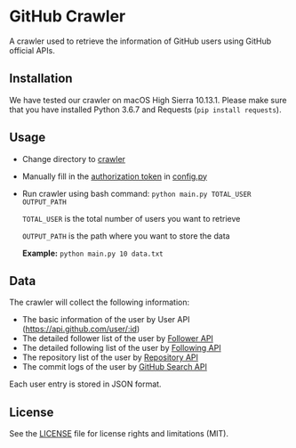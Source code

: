 # GitHub Crawler

A crawler used to retrieve the information of GitHub users using GitHub official APIs.

## Installation

We have tested our crawler on macOS High Sierra 10.13.1. Please make sure that you have installed Python 3.6.7 and Requests (`pip install requests`).

## Usage

* Change directory to [crawler](https://github.com/landiveo/GitHub_Crawler/tree/master/crawler)

* Manually fill in the [authorization token](https://developer.github.com/v3/#authentication) in [config.py](https://github.com/landiveo/GitHub_Crawler/blob/master/crawler/config.py)

* Run crawler using bash command: `python main.py TOTAL_USER OUTPUT_PATH`

  `TOTAL_USER` is the total number of users you want to retrieve
  
  `OUTPUT_PATH` is the path where you want to store the data

  **Example:** `python main.py 10 data.txt`

## Data

The crawler will collect the following information:

* The basic information of the user by User API (https://api.github.com/user/:id)
* The detailed follower list of the user by [Follower API](https://developer.github.com/v3/users/followers/#list-followers-of-a-user)
* The detailed following list of the user by [Following API](https://developer.github.com/v3/users/followers/#list-users-followed-by-another-user)
* The repository list of the user by [Repository API](https://developer.github.com/v3/repos/#list-user-repositories)
* The commit logs of the user by [GitHub Search API](https://developer.github.com/v3/search/#search-commits)

Each user entry is stored in JSON format.

## License

See the [LICENSE](LICENSE.md) file for license rights and limitations (MIT).
